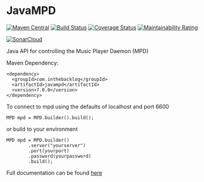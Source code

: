 JavaMPD
=======

[![Maven Central](https://maven-badges.herokuapp.com/maven-central/com.inthebacklop/javampd/badge.svg)](https://maven-badges.herokuapp.com/maven-central/com.inthebacklop/javampd)
[![Build Status](https://travis-ci.org/finnyb/javampd.svg?branch=develop)](https://travis-ci.org/finnyb/javampd)
[![Coverage Status](https://coveralls.io/repos/github/finnyb/javampd/badge.svg?branch=develop)](https://coveralls.io/github/finnyb/javampd?branch=develop)
[![Maintainability Rating](https://sonarcloud.io/api/project_badges/measure?project=finnyb_javampd&metric=sqale_rating)](https://sonarcloud.io/dashboard?id=finnyb_javampd)

[![SonarCloud](https://sonarcloud.io/images/project_badges/sonarcloud-black.svg)](https://sonarcloud.io/dashboard?id=finnyb_javampd)

Java API for controlling the Music Player Daemon (MPD)

Maven Dependency:

```
<dependency>
  <groupId>com.inthebacklog</groupId>
  <artifactId>javampd</artifactId>
  <version>7.0.0</version>
</dependency>
```

To connect to mpd using the defaults of localhost and port 6600 
```
MPD mpd = MPD.builder().build();
```

or build to your environment

```
MPD mpd = MPD.builder()
        .server("yourserver")
        .port(yourport)
        .password(yourpassword)
        .build();
```

Full documentation can be found [here](http://finnyb.github.io/javampd/7.0.0)
